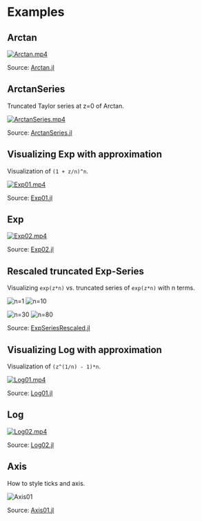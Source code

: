 # Examples

## Arctan

[![Arctan.mp4](https://github.com/luchr/ComplexVisualMedia/blob/main/examples/Arctan.png)](https://github.com/luchr/ComplexVisualMedia/blob/main/examples/Arctan.mp4?raw=true "Movie")

Source: [Arctan.jl](./Arctan.jl)

## ArctanSeries

Truncated Taylor series at z=0 of Arctan.

[![ArctanSeries.mp4](https://github.com/luchr/ComplexVisualMedia/blob/main/examples/ArctanSeries.png)](https://github.com/luchr/ComplexVisualMedia/blob/main/examples/ArctanSeries.mp4?raw=true "Movie")

Source: [ArctanSeries.jl](./ArctanSeries.jl)

## Visualizing Exp with approximation

Visualization of `(1 + z/n)^n`.

[![Exp01.mp4](https://github.com/luchr/ComplexVisualMedia/blob/main/examples/Exp01.png)](https://github.com/luchr/ComplexVisualMedia/blob/main/examples/Exp01.mp4?raw=true "Movie")

Source: [Exp01.jl](./Exp01.jl)

## Exp

[![Exp02.mp4](https://github.com/luchr/ComplexVisualMedia/blob/main/examples/Exp02.png)](https://github.com/luchr/ComplexVisualMedia/blob/main/examples/Exp02.mp4?raw=true "Movie")

Source: [Exp02.jl](./Exp02.jl)

## Rescaled truncated Exp-Series

Visualizing `exp(z*n)` vs. truncated series of `exp(z*n)` with n terms.

![n=1](https://github.com/luchr/ComplexVisualMedia/blob/main/examples/ExpSeriesRescaled_001.png)
![n=10](https://github.com/luchr/ComplexVisualMedia/blob/main/examples/ExpSeriesRescaled_010.png)

![n=30](https://github.com/luchr/ComplexVisualMedia/blob/main/examples/ExpSeriesRescaled_030.png)
![n=80](https://github.com/luchr/ComplexVisualMedia/blob/main/examples/ExpSeriesRescaled_080.png)

Source: [ExpSeriesRescaled.jl](./ExpSeriesRescaled.jl)

## Visualizing Log with approximation

Visualization of `(z^(1/n) - 1)*n`.

[![Log01.mp4](https://github.com/luchr/ComplexVisualMedia/blob/main/examples/Log01.png)](https://github.com/luchr/ComplexVisualMedia/blob/main/examples/Log01.mp4?raw=true "Movie")

Source: [Log01.jl](./Log01.jl)

## Log

[![Log02.mp4](https://github.com/luchr/ComplexVisualMedia/blob/main/examples/Log02.png)](https://github.com/luchr/ComplexVisualMedia/blob/main/examples/Log02.mp4?raw=true "Movie")

Source: [Log02.jl](./Log02.jl)


## Axis

How to style ticks and axis.

![Axis01](https://github.com/luchr/ComplexVisualMedia/blob/main/examples/Axis01.png)

Source: [Axis01.jl](./Axis01.jl)
